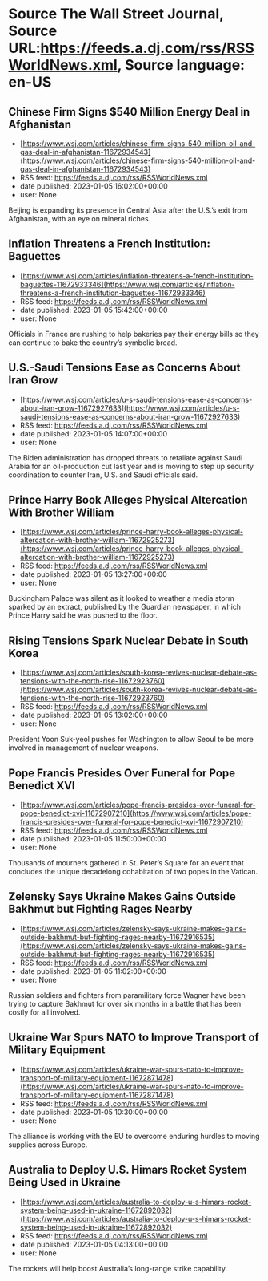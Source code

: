 # Source The Wall Street Journal, Source URL:https://feeds.a.dj.com/rss/RSSWorldNews.xml, Source language: en-US

## Chinese Firm Signs $540 Million Energy Deal in Afghanistan
 - [https://www.wsj.com/articles/chinese-firm-signs-540-million-oil-and-gas-deal-in-afghanistan-11672934543](https://www.wsj.com/articles/chinese-firm-signs-540-million-oil-and-gas-deal-in-afghanistan-11672934543)
 - RSS feed: https://feeds.a.dj.com/rss/RSSWorldNews.xml
 - date published: 2023-01-05 16:02:00+00:00
 - user: None

Beijing is expanding its presence in Central Asia after the U.S.’s exit from Afghanistan, with an eye on mineral riches.

## Inflation Threatens a French Institution: Baguettes
 - [https://www.wsj.com/articles/inflation-threatens-a-french-institution-baguettes-11672933346](https://www.wsj.com/articles/inflation-threatens-a-french-institution-baguettes-11672933346)
 - RSS feed: https://feeds.a.dj.com/rss/RSSWorldNews.xml
 - date published: 2023-01-05 15:42:00+00:00
 - user: None

Officials in France are rushing to help bakeries pay their energy bills so they can continue to bake the country’s symbolic bread.

## U.S.-Saudi Tensions Ease as Concerns About Iran Grow
 - [https://www.wsj.com/articles/u-s-saudi-tensions-ease-as-concerns-about-iran-grow-11672927633](https://www.wsj.com/articles/u-s-saudi-tensions-ease-as-concerns-about-iran-grow-11672927633)
 - RSS feed: https://feeds.a.dj.com/rss/RSSWorldNews.xml
 - date published: 2023-01-05 14:07:00+00:00
 - user: None

The Biden administration has dropped threats to retaliate against Saudi Arabia for an oil-production cut last year and is moving to step up security coordination to counter Iran, U.S. and Saudi officials said.

## Prince Harry Book Alleges Physical Altercation With Brother William
 - [https://www.wsj.com/articles/prince-harry-book-alleges-physical-altercation-with-brother-william-11672925273](https://www.wsj.com/articles/prince-harry-book-alleges-physical-altercation-with-brother-william-11672925273)
 - RSS feed: https://feeds.a.dj.com/rss/RSSWorldNews.xml
 - date published: 2023-01-05 13:27:00+00:00
 - user: None

Buckingham Palace was silent as it looked to weather a media storm sparked by an extract, published by the Guardian newspaper, in which Prince Harry said he was pushed to the floor.

## Rising Tensions Spark Nuclear Debate in South Korea
 - [https://www.wsj.com/articles/south-korea-revives-nuclear-debate-as-tensions-with-the-north-rise-11672923760](https://www.wsj.com/articles/south-korea-revives-nuclear-debate-as-tensions-with-the-north-rise-11672923760)
 - RSS feed: https://feeds.a.dj.com/rss/RSSWorldNews.xml
 - date published: 2023-01-05 13:02:00+00:00
 - user: None

President Yoon Suk-yeol pushes for Washington to allow Seoul to be more involved in management of nuclear weapons.

## Pope Francis Presides Over Funeral for Pope Benedict XVI
 - [https://www.wsj.com/articles/pope-francis-presides-over-funeral-for-pope-benedict-xvi-11672907210](https://www.wsj.com/articles/pope-francis-presides-over-funeral-for-pope-benedict-xvi-11672907210)
 - RSS feed: https://feeds.a.dj.com/rss/RSSWorldNews.xml
 - date published: 2023-01-05 11:50:00+00:00
 - user: None

Thousands of mourners gathered in St. Peter’s Square for an event that concludes the unique decadelong cohabitation of two popes in the Vatican.

## Zelensky Says Ukraine Makes Gains Outside Bakhmut but Fighting Rages Nearby
 - [https://www.wsj.com/articles/zelensky-says-ukraine-makes-gains-outside-bakhmut-but-fighting-rages-nearby-11672916535](https://www.wsj.com/articles/zelensky-says-ukraine-makes-gains-outside-bakhmut-but-fighting-rages-nearby-11672916535)
 - RSS feed: https://feeds.a.dj.com/rss/RSSWorldNews.xml
 - date published: 2023-01-05 11:02:00+00:00
 - user: None

Russian soldiers and fighters from paramilitary force Wagner have been trying to capture Bakhmut for over six months in a battle that has been costly for all involved.

## Ukraine War Spurs NATO to Improve Transport of Military Equipment
 - [https://www.wsj.com/articles/ukraine-war-spurs-nato-to-improve-transport-of-military-equipment-11672871478](https://www.wsj.com/articles/ukraine-war-spurs-nato-to-improve-transport-of-military-equipment-11672871478)
 - RSS feed: https://feeds.a.dj.com/rss/RSSWorldNews.xml
 - date published: 2023-01-05 10:30:00+00:00
 - user: None

The alliance is working with the EU to overcome enduring hurdles to moving supplies across Europe.

## Australia to Deploy U.S. Himars Rocket System Being Used in Ukraine
 - [https://www.wsj.com/articles/australia-to-deploy-u-s-himars-rocket-system-being-used-in-ukraine-11672892032](https://www.wsj.com/articles/australia-to-deploy-u-s-himars-rocket-system-being-used-in-ukraine-11672892032)
 - RSS feed: https://feeds.a.dj.com/rss/RSSWorldNews.xml
 - date published: 2023-01-05 04:13:00+00:00
 - user: None

The rockets will help boost Australia’s long-range strike capability.

